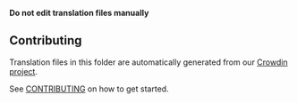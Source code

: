 **Do not edit translation files manually**

## Contributing

Translation files in this folder are automatically generated from our [Crowdin project](https://crowdin.com/project/uniswap-interface).

See [CONTRIBUTING](https://github.com/DeFi-1/uniswap-interface/blob/main/CONTRIBUTING.md#translations) on how to get started.
